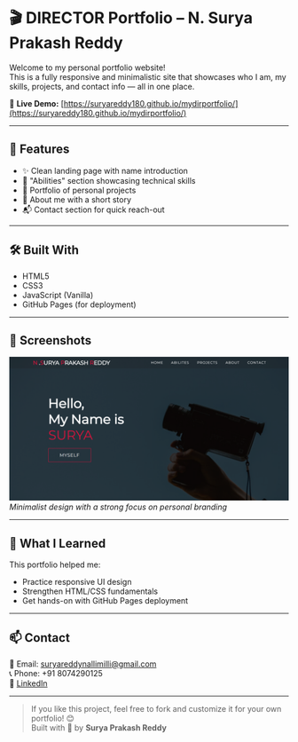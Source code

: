 # 🎬 DIRECTOR Portfolio – N. Surya Prakash Reddy

Welcome to my personal portfolio website!  
This is a fully responsive and minimalistic site that showcases who I am, my skills, projects, and contact info — all in one place.

🔗 **Live Demo:** [https://suryareddy180.github.io/mydirportfolio/](https://suryareddy180.github.io/mydirportfolio/)

---

## 🚀 Features

- ✨ Clean landing page with name introduction
- 🧠 "Abilities" section showcasing technical skills
- 📁 Portfolio of personal projects
- 📖 About me with a short story
- 📬 Contact section for quick reach-out


---

## 🛠️ Built With

- HTML5
- CSS3
- JavaScript (Vanilla)
- GitHub Pages (for deployment)

---

## 📸 Screenshots

![Homepage Preview](Screenshot%202025-07-11%20160528.png)  
*Minimalist design with a strong focus on personal branding*

---

## 🧠 What I Learned

This portfolio helped me:
- Practice responsive UI design
- Strengthen HTML/CSS fundamentals
- Get hands-on with GitHub Pages deployment

---

## 📫 Contact

📧 Email: [suryareddynallimilli@gmail.com](mailto:suryareddynallimilli@gmail.com)  
📞 Phone: +91 8074290125  
🔗 [LinkedIn](https://www.linkedin.com/in/nsprakashreddy)

---

> If you like this project, feel free to fork and customize it for your own portfolio! 😊  
> Built with 💙 by **Surya Prakash Reddy**




